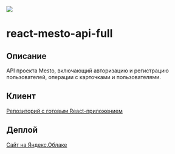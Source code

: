 ![](https://i.ibb.co/FDhv9CR/readme-header-pic.png)
# react-mesto-api-full

## Описание
API проекта Mesto, включающий авторизацию и регистрацию пользователей, операции с карточками и пользователями.

## Клиент
[Репозиторий с готовым React-приложением](https://github.com/maksim-shakhlin/react-mesto-auth/ "Репозиторий с готовым React-приложением")

## Деплой
[Сайт на Яндекс.Облаке](https://github.com/maksim-shakhlin/react-mesto-auth/ "Сайт на Яндекс.Облаке")